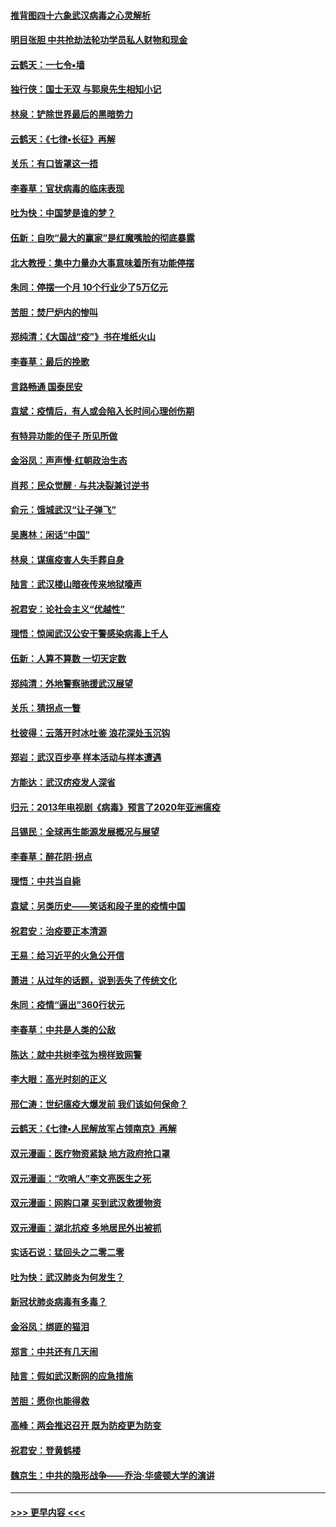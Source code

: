 #### [推背图四十六象武汉病毒之心灵解析](../pages/nsc993/n11911761.md?t=03040502) 
#### [明目张胆 中共抢劫法轮功学员私人财物和现金](../pages/nsc993/n11910262.md?t=03040502) 
#### [云鹤天：一七令▪墙](../pages/nsc993/n11910627.md?t=03040502) 
#### [独行侠：国士无双 与郭泉先生相知小记](../pages/nsc993/n11910613.md?t=03040502) 
#### [林泉：铲除世界最后的黑暗势力](../pages/nsc993/n11909320.md?t=03040502) 
#### [云鹤天：《七律▪长征》再解](../pages/nsc993/n11909327.md?t=03040502) 
#### [关乐：有口皆罩这一捂](../pages/nsc993/n11908393.md?t=03040502) 
#### [李春草：官状病毒的临床表现](../pages/nsc993/n11908339.md?t=03040502) 
#### [吐为快：中国梦是谁的梦？](../pages/nsc993/n11906564.md?t=03040502) 
#### [伍新：自吹“最大的赢家”是红魔嘴脸的彻底暴露](../pages/nsc993/n11906407.md?t=03040502) 
#### [北大教授：集中力量办大事意味着所有功能停摆](../pages/nsc993/n11904800.md?t=03040502) 
#### [朱同：停摆一个月 10个行业少了5万亿元](../pages/nsc993/n11904498.md?t=03040502) 
#### [苦胆：焚尸炉内的惨叫](../pages/nsc993/n11904479.md?t=03040502) 
#### [郑纯清：《大国战“疫”》书在堆纸火山](../pages/nsc993/n11904450.md?t=03040502) 
#### [李春草：最后的挽歌](../pages/nsc993/n11904441.md?t=03040502) 
#### [言路畅通 国泰民安](../pages/nsc993/n11904222.md?t=03040502) 
#### [袁斌：疫情后，有人或会陷入长时间心理创伤期](../pages/nsc993/n11901514.md?t=03040502) 
#### [有特异功能的侄子 所见所做](../pages/nsc993/n11901154.md?t=03040502) 
#### [金浴凤：声声慢‧红朝政治生态](../pages/nsc993/n11899553.md?t=03040502) 
#### [肖邦：民众觉醒 · 与共决裂兼讨逆书](../pages/nsc993/n11898435.md?t=03040502) 
#### [俞元：饿城武汉“让子弹飞”](../pages/nsc993/n11898344.md?t=03040502) 
#### [吴惠林：闲话“中国”](../pages/nsc993/n11898182.md?t=03040502) 
#### [林泉：谋瘟疫害人失手葬自身](../pages/nsc993/n11897892.md?t=03040502) 
#### [陆言：武汉楼山暗夜传来地狱嚎声](../pages/nsc993/n11897033.md?t=03040502) 
#### [祝君安：论社会主义“优越性”](../pages/nsc993/n11897005.md?t=03040502) 
#### [理悟：惊闻武汉公安干警感染病毒上千人](../pages/nsc993/n11896947.md?t=03040502) 
#### [伍新：人算不算数 一切天定数](../pages/nsc993/n11893372.md?t=03040502) 
#### [郑纯清：外地警察驰援武汉展望](../pages/nsc993/n11893115.md?t=03040502) 
#### [关乐：猜拐点一瞥](../pages/nsc993/n11893020.md?t=03040502) 
#### [杜彼得：云落开时冰吐鉴 浪花深处玉沉钩](../pages/nsc993/n11892107.md?t=03040502) 
#### [郑岩：武汉百步亭 样本活动与样本遭遇](../pages/nsc993/n11892310.md?t=03040502) 
#### [方能达：武汉疠疫发人深省](../pages/nsc993/n11891376.md?t=03040502) 
#### [归元：2013年电视剧《病毒》预言了2020年亚洲瘟疫](../pages/nsc993/n11891126.md?t=03040502) 
#### [吕锡民：全球再生能源发展概况与展望](../pages/nsc993/n11890613.md?t=03040502) 
#### [李春草：醉花阴·拐点](../pages/nsc993/n11890567.md?t=03040502) 
#### [理悟：中共当自毙](../pages/nsc993/n11890559.md?t=03040502) 
#### [袁斌：另类历史——笑话和段子里的疫情中国](../pages/nsc993/n11889243.md?t=03040502) 
#### [祝君安：治疫要正本清源](../pages/nsc993/n11889085.md?t=03040502) 
#### [王易：给习近平的火急公开信](../pages/nsc993/n11888225.md?t=03040502) 
#### [萧进：从过年的话题，说到丢失了传统文化](../pages/nsc993/n11887732.md?t=03040502) 
#### [朱同：疫情“逼出”360行状元](../pages/nsc993/n11887678.md?t=03040502) 
#### [李春草：中共是人类的公敌](../pages/nsc993/n11887656.md?t=03040502) 
#### [陈达：就中共树李弦为榜样致网警](../pages/nsc993/n11887625.md?t=03040502) 
#### [李大眼：高光时刻的正义](../pages/nsc993/n11887585.md?t=03040502) 
#### [邢仁涛：世纪瘟疫大爆发前 我们该如何保命？](../pages/nsc993/n11887535.md?t=03040502) 
#### [云鹤天：《七律▪人民解放军占领南京》再解](../pages/nsc993/n11887524.md?t=03040502) 
#### [双元漫画：医疗物资紧缺 地方政府抢口罩](../pages/nsc993/n11884744.md?t=03040502) 
#### [双元漫画：“吹哨人”李文亮医生之死](../pages/nsc993/n11884705.md?t=03040502) 
#### [双元漫画：网购口罩 买到武汉救援物资](../pages/nsc993/n11884670.md?t=03040502) 
#### [双元漫画：湖北抗疫 多地居民外出被抓](../pages/nsc993/n11884643.md?t=03040502) 
#### [实话石说：猛回头之二零二零](../pages/nsc993/n11883968.md?t=03040502) 
#### [吐为快：武汉肺炎为何发生？](../pages/nsc993/n11882180.md?t=03040502) 
#### [新冠状肺炎病毒有多毒？](../pages/nsc993/n11881790.md?t=03040502) 
#### [金浴凤：绑匪的猫泪](../pages/nsc993/n11880664.md?t=03040502) 
#### [郑言：中共还有几天闹](../pages/nsc993/n11880645.md?t=03040502) 
#### [陆言：假如武汉断网的应急措施](../pages/nsc993/n11880619.md?t=03040502) 
#### [苦胆：愿你也能得救](../pages/nsc993/n11880601.md?t=03040502) 
#### [高峰：两会推迟召开  既为防疫更为防变](../pages/nsc993/n11879977.md?t=03040502) 
#### [祝君安：登黄鹤楼](../pages/nsc993/n11880583.md?t=03040502) 
#### [魏京生：中共的隐形战争——乔治‧华盛顿大学的演讲](../pages/nsc993/n11879765.md?t=03040502) 

----
#### [ >>> 更早内容 <<< ](../indexes/nsc993-earlier.md)
